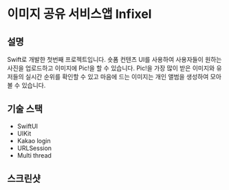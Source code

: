 # 이미지 공유 서비스앱 Infixel


## 설명
Swift로 개발한 첫번째 프로젝트입니다. 
숏폼 컨텐츠 UI를 사용하여 사용자들이 원하는 사진을 업로드하고 이미지에 Pic!을 할 수 있습니다.
Pic!을 가장 많이 받은 이미지와 유저들의 실시간 순위를 확인할 수 있고 마음에 드는 이미지는 개인 앨범을 생성하여 모아볼 수 있습니다.

## 기술 스택
- SwiftUI
- UIKit
- Kakao login
- URLSession
- Multi thread


## 스크린샷
    
